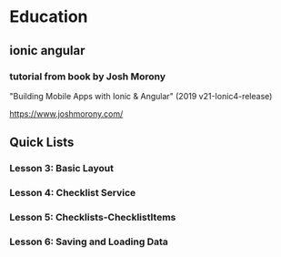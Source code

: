 # Education
## ionic angular
### tutorial from book by Josh Morony
"Building Mobile Apps with Ionic & Angular" (2019 v21-Ionic4-release)

https://www.joshmorony.com/


## Quick Lists 

### Lesson 3: Basic Layout
### Lesson 4: Checklist Service
### Lesson 5: Checklists-ChecklistItems
### Lesson 6: Saving and Loading Data

